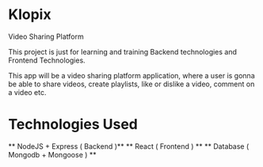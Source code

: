 # Klopix
Video Sharing Platform

This project is just for learning and training Backend technologies and Frontend Technologies.

This app will be a video sharing platform application, where a user is gonna be able to share videos, create playlists, like or dislike a video,
comment on a video etc.

# Technologies Used

** NodeJS + Express ( Backend )**
** React ( Frontend ) **
** Database ( Mongodb + Mongoose ) **
